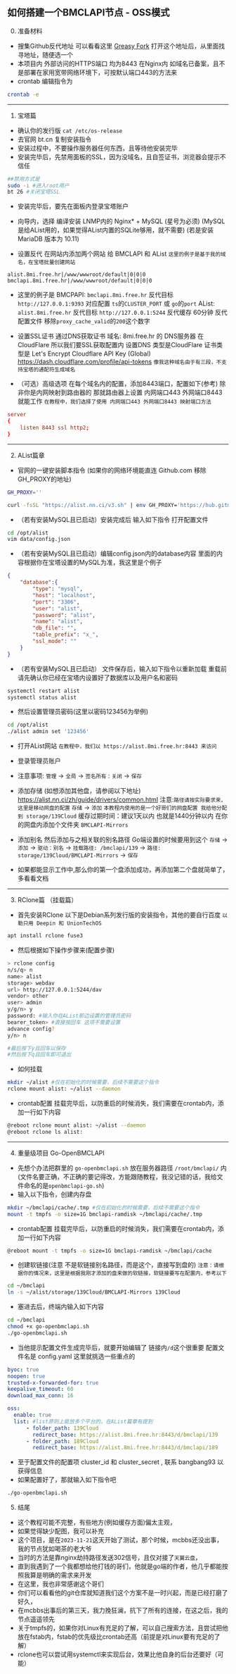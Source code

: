 ## 如何搭建一个BMCLAPI节点 - OSS模式

0. 准备材料
- 搜集Github反代地址
可以看看这里 [Greasy Fork](https://update.greasyfork.org/scripts/412245/Github%20%E5%A2%9E%E5%BC%BA%20-%20%E9%AB%98%E9%80%9F%E4%B8%8B%E8%BD%BD.user.js)
打开这个地址后，从里面找寻地址，随便选一个
- 本项目内 外部访问的HTTPS端口 均为8443 在Nginx内
如域名已备案，且不是部署在家用宽带网络环境下，可按默认端口443的方法来
- crontab 编辑指令为 
```bash
crontab -e
```

---

1. 宝塔篇
- 确认你的发行版 `cat /etc/os-release`
- 去官网 bt.cn 复制安装指令
- 安装过程中，不要操作服务器任何东西，且等待他安装完毕
- 安装完毕后，先禁用面板的SSL，因为没域名，且自签证书，浏览器会提示不信任
```bash
##禁用方式是
sudo -i #进入root用户
bt 26 #关闭宝塔SSL
```
- 安装完毕后，要先在面板内登录宝塔账户
- 向导内，选择 编译安装 LNMP内的 Nginx* + MySQL (星号为必须) 
(MySQL是给AList用的，如果觉得AList内置的SQLite够用，就不需要)
(若是安装MariaDB 版本为 10.11)

- 设置反代
在网站内添加两个网站 给 BMCLAPI 和 AList
`这里的例子是基于我的域名，在宝塔批量创建网站`
```
alist.8mi.free.hr|/www/wwwroot/default|0|0|0
bmclapi.8mi.free.hr|/www/wwwroot/default|0|0|0
```
- 这里的例子是
BMCPAPI: `bmclapi.8mi.free.hr` 反代目标 `http://127.0.0.1:9393` 
对应配置 `ts`的`CLUSTER_PORT` 或 `go`的`port`
AList: `alist.8mi.free.hr` 反代目标 `http://127.0.0.1:5244` 反代缓存 60分钟 反代配置文件 移除`proxy_cache_valid`的`200`这个数字

- 设置SSL证书
通过DNS获取证书
域名: 8mi.free.hr 的 DNS服务器 在 CloudFlare
所以我们要SSL获取配置内 设置DNS 类型是CloudFlare 证书类型是 Let's Encrypt
Cloudflare API Key (Global) https://dash.cloudflare.com/profile/api-tokens
`像我这种域名由于有三段，不支持宝塔的通配符生成域名`

- （可选）高级选项
在每个域名内的配置，添加8443端口，配置如下(参考)
除非你是内网映射到路由器的 那就路由器上设置 内网端口443 外网端口8443 就能工作
`在教程中，我们选择了使用 内网端口443 外网端口8443 映射端口方法`
```conf
server
{
    listen 8443 ssl http2;
}
```
---

2. AList篇章
- 官网的一键安装脚本指令 
(如果你的网络环境能直连 Github.com 移除GH_PROXY的地址)
```bash
GH_PROXY=''
```
```bash
curl -fsSL "https://alist.nn.ci/v3.sh" | env GH_PROXY='https://hub.gitmirror.com/' bash -s install
```
- （若有安装MySQL且已启动）安装完成后 输入如下指令
打开配置文件
```bash
cd /opt/alist
vim data/config.json
```
- （若有安装MySQL且已启动）编辑config.json内的database内容
里面的内容根据你在宝塔设置的MySQL为准，我这里是个例子
```json
{
    "database":{
        "type": "mysql",
        "host": "localhost",
        "port": "3306",
        "user": "alist",
        "password": "alist",
        "name": "alist",
        "db_file": "",
        "table_prefix": "x_",
        "ssl_mode": ""
    }
}
```
- （若有安装MySQL且已启动） 文件保存后，输入如下指令以重新加载
重载前请先确认你已经在宝塔内设置好了数据库以及用户名和密码
```bash
systemctl restart alist
systemctl status alist
```
- 然后设置管理员密码(这里以密码123456为举例)
```bash
cd /opt/alist
./alist admin set '123456'
```
- 打开AList网站
`在教程中，我们以 https://alist.8mi.free.hr:8443 来访问`
- 登录管理员账户
- 注意事项:
`管理` -> `全局` -> `签名所有：关闭` -> `保存`

- 添加存储 (如想添加其他盘，请参阅以下地址)
https://alist.nn.ci/zh/guide/drivers/common.html
注意:`路径请按实际要求来，这里是移动网盘的配置`
`存储` -> `添加`
`本教程内使用的是一个好哥们的网盘配置 我给他分配到 storage/139Cloud`
缓存过期时间：建议1天以内 也就是1440分钟以内
在你的网盘内添加个文件夹 `BMCLAPI-Mirrors`
- 添加别名
然后添加与之相关联的别名路径 Go端设置的时候要用到这个
`存储` -> `添加` -> `驱动：别名` -> `挂载路径: /bmclapi/139` -> `路径: storage/139Cloud/BMCLAPI-Mirrors` -> `保存`
- 如果都能显示工作中,那么你的第一个盘添加成功，再添加第二个盘就简单了，多看看文档
---
3. RClone篇 （挂载篇）
- 首先安装RClone
以下是Debian系列发行版的安装指令，其他的要自行百度
`以勒只用 Deepin 和 UnionTechOS`
```bash
apt install rclone fuse3
```
- 然后根据如下操作步骤来(配置步骤)
```bash
> rclone config
n/s/q> n
name> alist
storage> webdav
url> http://127.0.0.1:5244/dav
vendor> other
user> admin
y/g/n> y
password: #输入你在AList那边设置的管理员密码
bearer_token> #直接按回车 这项不需要设置
advance config?
y/n> n

#最后按下y且回车以保存
#然后按下q且回车即可退出
```
- 如何挂载
```bash
mkdir ~/alist #仅在初始化的时候需要，后续不需要这个指令
rclone mount alist: ~/alist --daemon
```
- crontab配置
挂载完毕后，以防重启的时候消失，我们需要在crontab内，添加一行如下内容
```bash
@reboot rclone mount alist: ~/alist --daemon
@reboot rclone ls alist:
```
---
4. 重量级项目 Go-OpenBMCLAPI
- 先想个办法把群里的 `go-openbmclapi.sh` 放在服务器路径 `/root/bmclapi/` 内 
(文件名要正确，不正确的要记得改，方能跟随教程，我没记错的话，我给文件命名的是`openbmclapi-go.sh`)
- 输入以下指令，创建内存盘
```bash
mkdir ~/bmclapi/cache/.tmp #仅在初始化的时候需要，后续不需要这个指令
mount -t tmpfs -o size=1G bmclapi-ramdisk ~/bmclapi/cache/.tmp
```
- crontab配置
挂载完毕后，以防重启的时候消失，我们需要在crontab内，添加一行如下内容
```bash
@reboot mount -t tmpfs -o size=1G bmclapi-ramdisk ~/bmclapi/cache
```
- 创建软链接(注意 不是软链接别名路径，而是这个，直接写到盘的)
`注意：请根据你的情况来，这里是根据我刚才添加的盘来做的软链接，软链接要写在配置内，参考以下`
```bash
cd ~/bmclapi
ln -s ~/alist/storage/139Cloud/BMCLAPI-Mirrors 139Cloud
```

- 塞进去后，终端内输入如下内容
```bash
cd ~/bmclapi
chmod +x go-openbmclapi.sh
./go-openbmclapi.sh
```
- 当他提示配置文件生成完毕后，就要开始编辑了
链接内`/d`这个很重要
配置文件名是 config.yaml
这里就挑选一些重点的
```yaml
byoc: true
noopen: true
trusted-x-forwarded-for: true
keepalive_timeout: 60
download_max_conn: 16

oss:
  enable: true
  list: #list原则上能放多个平台的，在AList篇章有提到
      - folder_path: 139Cloud
        redirect_base: https://alist.8mi.free.hr:8443/d/bmclapi/139
      - folder_path: 189Cloud
        redirect_base: https://alist.8mi.free.hr:8443/d/bmclapi/189

```
- 至于配置文件的配置项 cluster_id 和 cluster_secret , 联系 bangbang93 以获得信息
- 如果配置好了，那就输入如下指令吧
```bash
./go-openbmclapi.sh
```

5. 结尾
- 这个教程可能不完整，有些地方(例如缓存方面)偏太主观，
- 如果觉得缺少配图，我可以补充
- 这个项目，是在`2023-11-21`这天开始了测试，那个时候，mcbbs还没出事，我的节点犹如喝茶的老大爷
- 当时的方法是靠nginx劫持路径发送302信号，且仅对接了`天翼云盘`，
- 直到我遇到了一个我都想给他打钱的哥们，他就是go端的作者，他几乎都能按照我算是明确的需求来开发
- 在这里，我也非常感谢这个哥们
- 你们可以看看他的git仓库就知道我们这个方案不是一时兴起，而是已经打磨了好久，
- 在mcbbs出事后的第三天，我力挽狂澜，抗下了所有的连接，在这之后，我的节点遥遥领先
- 关于tmpfs的，如果你对Linux有充足的了解，可以自己搜索方法，且尝试把他放在fstab内，fstab的优先级比crontab还高（前提是对Linux要有充足的了解）
- rclone也可以尝试用systemctl来实现后台，效果比他自身的后台还要好（可能）